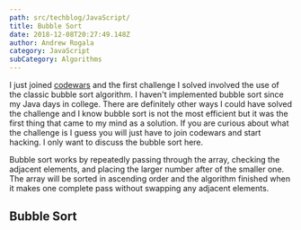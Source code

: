 ```yaml
---
path: src/techblog/JavaScript/
title: Bubble Sort
date: 2018-12-08T20:27:49.148Z
author: Andrew Rogala
category: JavaScript
subCategory: Algorithms
---
```

I just joined [codewars](https://www.codewars.com/) and the first challenge I solved involved the use of the classic bubble sort algorithm. I haven't implemented bubble sort since my Java days in college. There are definitely other ways I could have solved the challenge and I know bubble sort is not the most efficient but it was the first thing that came to my mind as a solution. If you are curious about what the challenge is I guess you will just have to join codewars and start hacking. I only want to discuss the bubble sort here. 

Bubble sort works by repeatedly passing through the array, checking the adjacent elements, and placing the larger number after of the smaller one. The array will be sorted in ascending order and the algorithm finished when it makes one complete pass without swapping any adjacent elements. 

## Bubble Sort
```js{numberLines: true}


```

